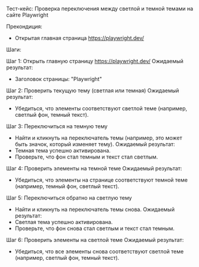 Тест-кейс: Проверка переключения между светлой и темной темами на сайте Playwright

Прекондиция: 
- Открытая главная страница https://playwright.dev/

Шаги:

Шаг 1: Открыть главную страницу https://playwright.dev/
Ожидаемый результат:
- Заголовок страницы: "Playwright"

Шаг 2: Проверить текущую тему (светлая или темная)
Ожидаемый результат:
- Убедиться, что элементы соответствуют светлой теме (например, светлый фон, темный текст).

Шаг 3: Переключиться на темную тему
- Найти и кликнуть на переключатель темы (например, это может быть значок, который изменяет тему).
Ожидаемый результат:
- Темная тема успешно активирована.
- Проверьте, что фон стал темным и текст стал светлым.

Шаг 4: Проверить элементы на темной теме
Ожидаемый результат:
- Убедиться, что элементы на странице соответствуют темной теме (например, темный фон, светлый текст).

Шаг 5: Переключиться обратно на светлую тему
- Найти и кликнуть на переключатель темы снова.
Ожидаемый результат:
- Светлая тема успешно активирована.
- Проверьте, что фон снова стал светлым и текст стал темным.

Шаг 6: Проверить элементы на светлой теме
Ожидаемый результат:
- Убедиться, что все элементы снова соответствуют светлой теме (например, светлый фон, темный текст).

